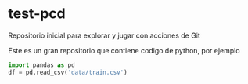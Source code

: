 # test-pcd
Repositorio inicial para explorar y jugar con acciones de Git

Este es un gran repositorio que contiene codigo de python, por ejemplo

```python
import pandas as pd
df = pd.read_csv('data/train.csv')
```